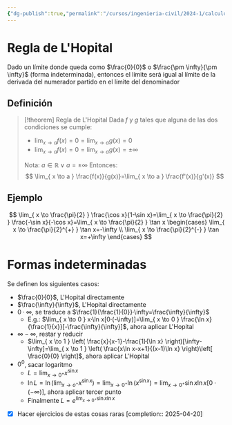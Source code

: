 ```yaml
---
{"dg-publish":true,"permalink":"/cursos/ingenieria-civil/2024-1/calculo-i/3-aplicaciones-de-la-derivada/regla-de-l-hopital-y-formas-indeterminadas/","tags":["I3MAT1610"]}
---
```


# Regla de L'Hopital

Dado un límite donde queda como $\frac{0}{0}$ o $\frac{\pm \infty}{\pm \infty}$ (forma indeterminada), entonces el límite será igual al límite de la derivada del numerador partido en el límite del denominador

## Definición

> [!theorem] Regla de L'Hopital
> Dada $f$ y $g$ tales que alguna de las dos condiciones se cumple:
> - $\lim_{ x \to a } f(x)=0=\lim_{ x \to a } g(x)=0$
> - $\lim_{ x \to a } f(x)=0=\lim_{ x \to a } g(x)=\pm \infty$
> 
> Nota: $a\in\mathbb{R} \lor a=\pm \infty$
> Entonces:
> $$
> \lim_{ x \to a } \frac{f(x)}{g(x)}=\lim_{ x \to a } \frac{f'(x)}{g'(x)}
> $$

## Ejemplo
$$
\lim_{ x \to \frac{\pi}{2} } \frac{\cos x}{1-\sin x}=\lim_{ x \to \frac{\pi}{2} } \frac{-\sin x}{-\cos x}=\lim_{ x \to \frac{\pi}{2} } \tan x
\begin{cases}
\lim_{ x \to \frac{\pi}{2}^{+} } \tan x=-\infty \\
\lim_{ x \to \frac{\pi}{2}^{-} } \tan x=+\infty
\end{cases}
$$
# Formas indeterminadas

Se definen los siguientes casos:

- $\frac{0}{0}$, L'Hopital directamente
- $\frac{\infty}{\infty}$, L'Hopital directamente
- $0·\infty$, se traduce a $\frac{1}{\frac{1}{0}}·\infty=\frac{\infty}{\infty}$
	- E.g.: $\lim_{ x \to 0 } x·\ln x[0·(-\infty)]=\lim_{ x \to 0 } \frac{\ln x}{\frac{1}{x}}[-\frac{\infty}{\infty}]$, ahora aplicar L'Hopital
- $\infty-\infty$, restar y reducir
	- $\lim_{ x \to 1 } \left( \frac{x}{x-1}-\frac{1}{\ln x} \right)[\infty-\infty]=\lim_{ x \to 1 } \left( \frac{x\ln x-x+1}{(x-1)\ln x} \right)\left[ \frac{0}{0} \right]$, ahora aplicar L'Hopital
- $0^{0}$, sacar logaritmo
	- $L=\lim_{ x \to 0^{+} } x^{\sin x}$
	- $\ln L=\ln(\lim_{ x \to o^{+} } x^{\sin x})=\lim_{ x \to 0^{+} } \ln(x^{\sin x})=\lim_{ x \to 0^{+} } \sin x\ln x [0·(-\infty)]$, ahora aplicar tercer punto
	- Finalmente $L=e^{\lim_{ x \to 0^{+} } \sin x\ln x }$
- [x] Hacer ejercicios de estas cosas raras  [completion:: 2025-04-20]